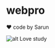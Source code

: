 # webpro

❤️ code by Sarun

![alt Love study](https://github.com/sarunteam/webpro/raw/master/13613565_1548566408785540_4622907524415342811_o.jpg)
